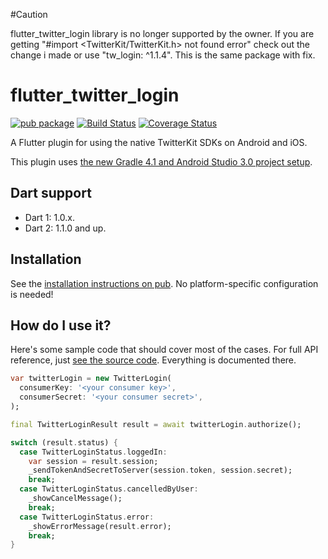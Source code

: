 #Caution

flutter_twitter_login library is no longer supported by the owner. If you are getting  "#import <TwitterKit/TwitterKit.h> not found error"  check out the change i made or use "tw_login: ^1.1.4". This is the same package with fix. 




# flutter_twitter_login

[![pub package](https://img.shields.io/pub/v/flutter_twitter_login.svg)](https://pub.dartlang.org/packages/flutter_twitter_login)
 [![Build Status](https://travis-ci.org/roughike/flutter_twitter_login.svg?branch=master)](https://travis-ci.org/roughike/flutter_twitter_login)
 [![Coverage Status](https://coveralls.io/repos/github/roughike/flutter_twitter_login/badge.svg)](https://coveralls.io/github/roughike/flutter_twitter_login)

A Flutter plugin for using the native TwitterKit SDKs on Android and iOS.

This plugin uses [the new Gradle 4.1 and Android Studio 3.0 project setup](https://github.com/flutter/flutter/wiki/Updating-Flutter-projects-to-Gradle-4.1-and-Android-Studio-Gradle-plugin-3.0.1).

## Dart support

* Dart 1: 1.0.x.
* Dart 2: 1.1.0 and up.

## Installation

See the [installation instructions on pub](https://pub.dartlang.org/packages/flutter_twitter_login#-installing-tab-). No platform-specific configuration is needed!

## How do I use it?

Here's some sample code that should cover most of the cases. For full API reference, just [see the source code](https://github.com/roughike/flutter_twitter_login/blob/master/lib/flutter_twitter_login.dart). Everything is documented there.

```dart
var twitterLogin = new TwitterLogin(
  consumerKey: '<your consumer key>',
  consumerSecret: '<your consumer secret>',
);

final TwitterLoginResult result = await twitterLogin.authorize();

switch (result.status) {
  case TwitterLoginStatus.loggedIn:
    var session = result.session;
    _sendTokenAndSecretToServer(session.token, session.secret);
    break;
  case TwitterLoginStatus.cancelledByUser:
    _showCancelMessage();
    break;
  case TwitterLoginStatus.error:
    _showErrorMessage(result.error);
    break;
}
```
